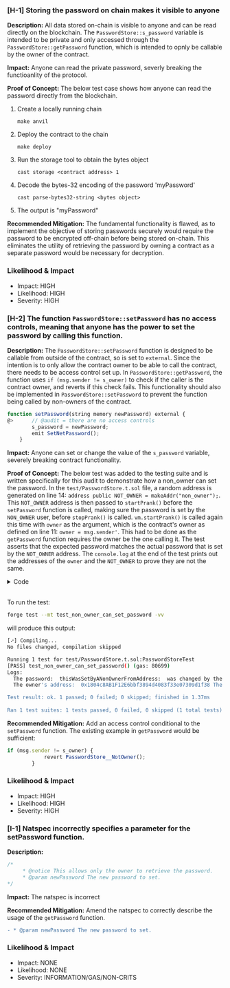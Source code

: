 ### [H-1] Storing the password on chain makes it visible to anyone

**Description:** All data stored on-chain is visible to anyone and can be read directly on the blockchain.
The `PasswordStore::s_password` variable is intended to be private and only accessed through the `PasswordStore::getPassword` function, which is 
intended to opnly be callable by the owner of the contract.

**Impact:** Anyone can read the private password, severly breaking the functioanlity of the protocol.

**Proof of Concept:**
The below test case shows how anyone can read the password directly from the blockchain.

1. Create a locally running chain
   ```
   make anvil
   ```

2. Deploy the contract to the chain
   ```
   make deploy
   ```

3. Run the storage tool to obtain the bytes object
   ```
   cast storage <contract address> 1
   ```

4. Decode the bytes-32 encoding of the password 'myPassword'
   ```
   cast parse-bytes32-string <bytes object>
   ```

5. The output is "myPassword"

**Recommended Mitigation:**
The fundamental functionality is flawed, as to implement the objective of storing passwords securely 
would require the password to be encrypted off-chain before being stored on-chain. This eliminates
the utility of retrieving the password by owning a contract as a separate password would be necessary for decryption.



### Likelihood & Impact
- Impact:      HIGH
- Likelihood:  HIGH
- Severity:    HIGH

### [H-2] The function `PasswordStore::setPassword` has no access controls, meaning that anyone has the power to set the password by calling this function.

**Description:** The `PasswordStore::setPassword` function is designed to be callable from outside of the contract, so is set to `external`.
Since the intention is to only allow the contract owner to be able to call the contract, there needs to be access control set up.
In `PasswordStore::getPassword`, the function uses `if (msg.sender != s_owner)` to check if the caller is the contract owner, and reverts if this check fails.
This functionality should also be implemented in `PasswordStore::setPassword` to prevent the function being called by non-owners of the contract.

```javascript
function setPassword(string memory newPassword) external {
@>      // @audit = there are no access controls
        s_password = newPassword;
        emit SetNetPassword();
    }
```

**Impact:** Anyone can set or change the value of the `s_password` variable, severely breaking contract functionality.

**Proof of Concept:** The below test was added to the testing suite and is written specifically for this audit to demonstrate how a non_owner can set the password.
In the `test/PasswordStore.t.sol` file, a random address is generated on line 14: `address public NOT_OWNER = makeAddr("non_owner");`. This `NOT_OWNER` address
is then passed to `startPrank()` before the `setPassword` function is called, making sure the password is set by the `NON_OWNER` user, before `stopPrank()` is called.
`vm.startPrank()` is called again this time with `owner` as the argument, which is the contract's owner as defined on line 11: `owner = msg.sender'`. This had to be
done as the `getPassword` function requires the owner be the one calling it. The test asserts that the expected password matches the actual password that is set by
the `NOT_OWNER` address. The `console.log` at the end of the test prints out the addresses of the `owner` and the `NOT_OWNER` to prove they are not the same. 

<details>
<summary> Code </summary>

```javascript
    // @audit test to prove that non_owners can set the password
    function test_non_owner_can_set_password() public {
        vm.startPrank(NOT_OWNER);
        string memory expectedPassword = "thisWasSetByANonOwnerFromAddress";
        passwordStore.setPassword(expectedPassword);
        vm.stopPrank();

        vm.startPrank(owner);
        string memory actualPassword = passwordStore.getPassword();
        passwordStore.setPassword("thisWasSetByANonOwnerFromAddress:");
        assertEq(actualPassword, expectedPassword);
    
        console.log("The password: ", passwordStore.getPassword(), " was changed by the non-owner", NOT_OWNER);
        console.log("The owner's address: ", owner, "The address of the user that set the password: ", NOT_OWNER);
        vm.stopPrank();
    }
```
</details>

<br>

To run the test:
```bash
forge test --mt test_non_owner_can_set_password -vv
```
will produce this output: 
```bash
[⠔] Compiling...
No files changed, compilation skipped

Running 1 test for test/PasswordStore.t.sol:PasswordStoreTest
[PASS] test_non_owner_can_set_password() (gas: 80699)
Logs:
  The password:  thisWasSetByANonOwnerFromAddress:  was changed by the non-owner 0x60486071f6c0CB74fF59C85755fa6C3E38A70064
  The owner's address:  0x1804c8AB1F12E6bbf3894d4083f33e07309d1f38 The address of the user that set the password:  0x60486071f6c0CB74fF59C85755fa6C3E38A70064

Test result: ok. 1 passed; 0 failed; 0 skipped; finished in 1.37ms
 
Ran 1 test suites: 1 tests passed, 0 failed, 0 skipped (1 total tests)
```

**Recommended Mitigation:** Add an access control conditional to the `setPassword` function. The existing example in `getPassword` would be sufficient:
```javascript
if (msg.sender != s_owner) {
            revert PasswordStore__NotOwner();
        }
```


### Likelihood & Impact
- Impact:      HIGH
- Likelihood:  HIGH
- Severity:    HIGH 

### [I-1] Natspec incorrectly specifies a parameter for the setPassword function.

**Description:**
```javascript
/*
     * @notice This allows only the owner to retrieve the password.
     * @param newPassword The new password to set.
*/
```

**Impact:** The natspec is incorrect


**Recommended Mitigation:** Amend the natspec to correctly describe the usage of the `getPassword` function.

```diff
- * @param newPassword The new password to set.

```


### Likelihood & Impact
- Impact:      NONE
- Likelihood:  NONE
- Severity:    INFORMATION/GAS/NON-CRITS